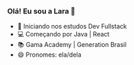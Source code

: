 ### Olá! Eu sou a Lara 👋

- 🌱 Iniciando nos estudos Dev Fullstack
- 💻 Começando por Java | React
- 📚 Gama Academy | Generation Brasil
- 😄 Pronomes: ela/dela
